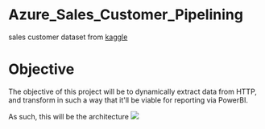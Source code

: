 # Azure_Sales_Customer_Pipelining

sales customer dataset from [kaggle](https://www.kaggle.com/datasets/ukveteran/adventure-works)

# Objective
The objective of this project will be to dynamically extract data from HTTP, and transform in such a way that it'll be viable for reporting via PowerBI.

As such, this will be the architecture 
![](https://github.com/[CodeOfGordon]/[Azure_Sales_Customer_Pipelining]/blob/[main]/Architecture.png?raw=true)
